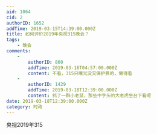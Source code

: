 ```yaml
---
aid: 1064
cid: 2
authorID: 1652
addTime: 2019-03-15T14:39:00.000Z
title: 如何评价2019年央视315晚会？
tags:
    - 晚会
comments:
    -
        authorID: 860
        addTime: 2019-03-16T04:57:00.000Z
        content: 不看，315只曝光没交保护费的，懒得看
    -
        authorID: 1429
        addTime: 2019-03-18T12:39:00.000Z
        content: 抓了一群小老鼠，那些中字头的大老虎坐台下看呢
date: 2019-03-18T12:39:00.000Z
category: 时政
---
```


央视2019年315
